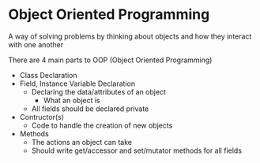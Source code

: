 # Object Oriented Programming

A way of solving problems by thinking about objects and how they interact with one another

There are 4 main parts to OOP (Object Oriented Programming)

* Class Declaration
* Field, Instance Variable Declaration
    * Declaring the data/attributes of an object
        * What an object is
    * All fields should be declared private
* Contructor(s)
    * Code to handle the creation of new objects
* Methods
    * The actions an object can take
    * Should write get/accessor and set/mutator methods for all fields